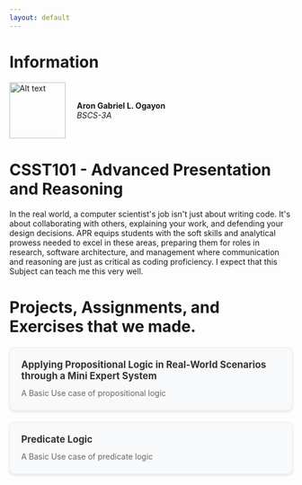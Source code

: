 ```yaml
---
layout: default
---
```


# Information

<div style="display: flex; align-items: center; gap: 20px;">
  <img src="{{'/assets/images/pfp.jpg?v=' | append: site.github.build_revision | relative_url }}" alt="Alt text" width="100" height="100">
  <div>
    <strong>Aron Gabriel L. Ogayon</strong><br>
    <em>BSCS-3A</em>
  </div>
</div>

# CSST101 - Advanced Presentation and Reasoning
In the real world, a computer scientist's job isn't just about writing code. It's about collaborating with others, explaining your work, and defending your design decisions. APR equips students with the soft skills and analytical prowess needed to excel in these areas, preparing them for roles in research, software architecture, and management where communication and reasoning are just as critical as coding proficiency. I expect that this Subject can teach me this very well.

# Projects, Assignments, and Exercises that we made.

<style>
.projects-container {
  display: grid;
  grid-template-columns: repeat(auto-fill, minmax(300px, 1fr));
  gap: 20px;
  margin-top: 20px;
}

.project-card {
  background: #f8f9fa;
  border: 1px solid #e9ecef;
  border-radius: 8px;
  padding: 20px;
  box-shadow: 0 2px 4px rgba(0,0,0,0.1);
  transition: transform 0.2s ease, box-shadow 0.2s ease;
  text-decoration: none;
  color: inherit;
  display: block;
  cursor: pointer;
}

.project-card:hover {
  transform: translateY(-2px);
  box-shadow: 0 4px 8px rgba(0,0,0,0.15);
}

.project-title {
  font-size: 1.2em;
  font-weight: bold;
  color: #333;
  margin-bottom: 10px;
}

.project-description {
  color: #666;
  line-height: 1.5;
}
</style>

<div class="projects-container">
  <a href="{{ '/propositional_logic' | relative_url }}" target="_blank" class="project-card">
    <div class="project-title">Applying Propositional Logic in Real-World Scenarios through a Mini Expert System</div>
    <div class="project-description">
      A Basic Use case of propositional logic
    </div>
  </a>
</div>

<div class="projects-container">
  <a href="{{ '/predicate_logic' | relative_url }}" target="_blank" class="project-card">
    <div class="project-title">Predicate Logic</div>
    <div class="project-description">
      A Basic Use case of predicate logic
    </div>
  </a>
</div>